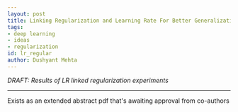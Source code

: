 ```yaml
---
layout: post
title: Linking Regularization and Learning Rate For Better Generalization in NNs
tags:
- deep learning
- ideas
- regularization
id: lr_regular
author: Dushyant Mehta
---
```


*DRAFT: Results of LR linked regularization experiments*

-----
  
Exists as an extended abstract pdf that's awaiting approval from co-authors
